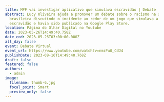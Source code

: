 ```yaml
---
title: MPF vai investigar aplicativo que simulava escravidão | Debate
abstract: Lucy Oliveira ajuda a promover um debate sobre o racismo na sociedade
  brasileira discutindo o incidente ao redor de um jogo que simulava a
  escravidão e havia sido publicado na Google Play Store.
location: Página do Olhar Digital no Youtube
date: 2023-05-26T14:49:40.758Z
date_end: 2023-05-26T03:00:00.000Z
all_day: false
event: Debate Virtual
event_url: https://www.youtube.com/watch?v=nmzPu0_CdJ4
publishDate: 2023-09-16T14:49:40.768Z
draft: false
featured: false
authors:
  - admin
image:
  filename: thumb-6.jpg
  focal_point: Smart
  preview_only: false
---
```

